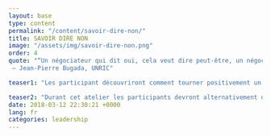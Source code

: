 ```yaml
---
layout: base
type: content
permalink: "/content/savoir-dire-non/"
title: SAVOIR DIRE NON
image: "/assets/img/savoir-dire-non.png"
order: 4
quote: "“Un négociateur qui dit oui, cela veut dire peut-être, un négociateur qui dit peut-être cela veut dire non et un négociateur qui dit non, c’est un mauvais négociateur.”
 – Jean-Pierre Bugada, UNRIC"

teaser1: "Les participant découvriront comment tourner positivement un refus. Ils seront invités à faire  preuve de fermeté et de bienveillance simultanément,selon les principes de la Discipline positive."

teaser2: "Durant cet atelier les participants devront alternativement défendre le pour et le contre de leur position; tout en comprenant la position de l’autre sans chercher uniquement à imposer leur point de vue et avoir raison."
date: 2018-03-12 22:30:21 +0000
lang: fr
categories: leadership
---
```

